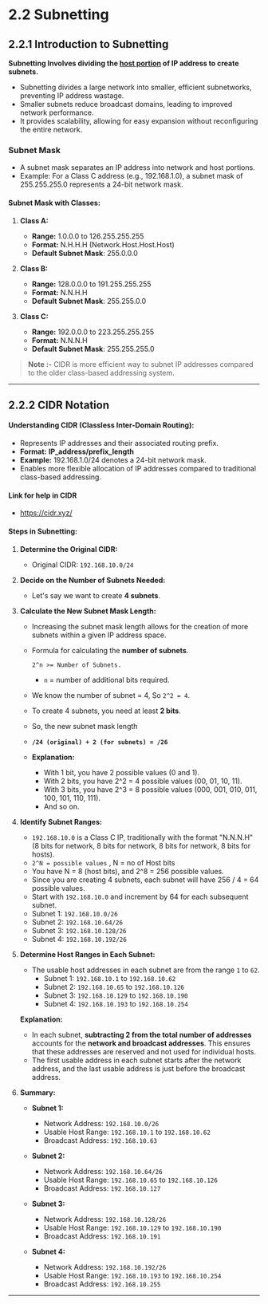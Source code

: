 # 2.2 Subnetting

## 2.2.1 Introduction to Subnetting

**Subnetting Involves dividing the <u>host portion</u> of IP address to create subnets.**

- Subnetting divides a large network into smaller, efficient subnetworks, preventing IP address wastage.
- Smaller subnets reduce broadcast domains, leading to improved network performance.
- It provides scalability, allowing for easy expansion without reconfiguring the entire network.

### Subnet Mask

- A subnet mask separates an IP address into network and host portions.
- Example: For a Class C address (e.g., 192.168.1.0), a subnet mask of 255.255.255.0 represents a 24-bit network mask.

#### Subnet Mask with Classes:

1.  **Class A:**

    - **Range:** 1.0.0.0 to 126.255.255.255
    - **Format:** N.H.H.H (Network.Host.Host.Host)
    - **Default Subnet Mask**: 255.0.0.0

2.  **Class B:**

    - **Range:** 128.0.0.0 to 191.255.255.255
    - **Format:** N.N.H.H
    - **Default Subnet Mask**: 255.255.0.0

3.  **Class C:**

    - **Range:** 192.0.0.0 to 223.255.255.255
    - **Format:** N.N.N.H
    - **Default Subnet Mask**: 255.255.255.0

> **Note :-** CIDR is more efficient way to subnet IP addresses compared to the older class-based addressing system.

---

## 2.2.2 CIDR Notation

#### Understanding CIDR (Classless Inter-Domain Routing):

- Represents IP addresses and their associated routing prefix.
- **Format:** **IP_address/prefix_length**
- **Example:** 192.168.1.0/24 denotes a 24-bit network mask.
- Enables more flexible allocation of IP addresses compared to traditional class-based addressing.

#### Link for help in CIDR

- https://cidr.xyz/

#### **Steps in Subnetting:**

1.  **Determine the Original CIDR:**

    - Original CIDR: `192.168.10.0/24`

2.  **Decide on the Number of Subnets Needed:**

    - Let's say we want to create **4 subnets**.

3.  **Calculate the New Subnet Mask Length:**

    - Increasing the subnet mask length allows for the creation of more subnets within a given IP address space.

    - Formula for calculating the **number of subnets**.

      ```txt
      2^n >= Number of Subnets.
      ```

      - `n` = number of additional bits required.

    - We know the number of subnet = 4, So `2^2 = 4`.

    - To create 4 subnets, you need at least **2 bits**.

    - So, the new subnet mask length
    - **`/24 (original) + 2 (for subnets) = /26`**

    - **Explanation:**
      - With 1 bit, you have 2 possible values (0 and 1).
      - With 2 bits, you have 2^2 = 4 possible values (00, 01, 10, 11).
      - With 3 bits, you have 2^3 = 8 possible values (000, 001, 010, 011, 100, 101, 110, 111).
      - And so on.

4.  **Identify Subnet Ranges:**

    - `192.168.10.0` is a Class C IP, traditionally with the format "N.N.N.H" (8 bits for network, 8 bits for network, 8 bits for network, 8 bits for hosts).
    - `2^N = possible values` , N = no of Host bits
    - You have N = 8 (host bits), and 2^8 = 256 possible values.
    - Since you are creating 4 subnets, each subnet will have 256 / 4 = 64 possible values.
    - Start with `192.168.10.0` and increment by 64 for each subsequent subnet.
    - Subnet 1: `192.168.10.0/26`
    - Subnet 2: `192.168.10.64/26`
    - Subnet 3: `192.168.10.128/26`
    - Subnet 4: `192.168.10.192/26`

5.  **Determine Host Ranges in Each Subnet:**

    - The usable host addresses in each subnet are from the range `1` to `62`.
      - Subnet 1: `192.168.10.1` to `192.168.10.62`
      - Subnet 2: `192.168.10.65` to `192.168.10.126`
      - Subnet 3: `192.168.10.129` to `192.168.10.190`
      - Subnet 4: `192.168.10.193` to `192.168.10.254`

    **Explanation:**

    - In each subnet, **subtracting 2 from the total number of addresses** accounts for the **network and broadcast addresses**. This ensures that these addresses are reserved and not used for individual hosts.
    - The first usable address in each subnet starts after the network address, and the last usable address is just before the broadcast address.

6.  **Summary:**

    - **Subnet 1:**

      - Network Address: `192.168.10.0/26`
      - Usable Host Range: `192.168.10.1` to `192.168.10.62`
      - Broadcast Address: `192.168.10.63`

    - **Subnet 2:**

      - Network Address: `192.168.10.64/26`
      - Usable Host Range: `192.168.10.65` to `192.168.10.126`
      - Broadcast Address: `192.168.10.127`

    - **Subnet 3:**

      - Network Address: `192.168.10.128/26`
      - Usable Host Range: `192.168.10.129` to `192.168.10.190`
      - Broadcast Address: `192.168.10.191`

    - **Subnet 4:**

      - Network Address: `192.168.10.192/26`
      - Usable Host Range: `192.168.10.193` to `192.168.10.254`
      - Broadcast Address: `192.168.10.255`

---
